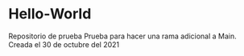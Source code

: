 # Hello-World
Repositorio de prueba
Prueba para hacer una rama adicional a Main.
Creada el 30 de octubre del 2021
